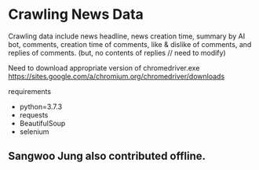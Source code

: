 # Crawling News Data

Crawling data include news headline, news creation time, summary by AI bot, comments, creation time of comments, like & dislike of comments, and replies of comments.
(but, no contents of replies // need to modify)

Need to download appropriate version of chromedriver.exe
https://sites.google.com/a/chromium.org/chromedriver/downloads

requirements
- python=3.7.3
- requests
- BeautifulSoup
- selenium

## Sangwoo Jung also contributed offline.

